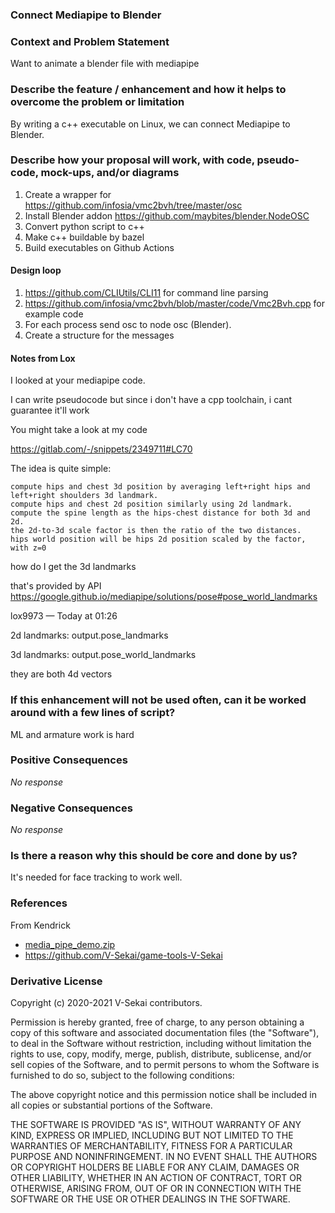 ### Connect Mediapipe to Blender

### Context and Problem Statement

Want to animate a blender file with mediapipe

### Describe the feature / enhancement and how it helps to overcome the problem or limitation

By writing a c++ executable on Linux, we can connect Mediapipe to Blender.

### Describe how your proposal will work, with code, pseudo-code, mock-ups, and/or diagrams

1. Create a wrapper for https://github.com/infosia/vmc2bvh/tree/master/osc
2. Install Blender addon https://github.com/maybites/blender.NodeOSC
3. Convert python script to c++
4. Make c++ buildable by bazel
5. Build executables on Github Actions

#### Design loop

1. https://github.com/CLIUtils/CLI11 for command line parsing
2. https://github.com/infosia/vmc2bvh/blob/master/code/Vmc2Bvh.cpp for example code
3. For each process send osc to node osc (Blender).
4. Create a structure for the messages

#### Notes from Lox

I looked at your mediapipe code.

I can write pseudocode but since i don't have a cpp toolchain, i cant guarantee it'll work

You might take a look at my code

https://gitlab.com/-/snippets/2349711#LC70

The idea is quite simple:

    compute hips and chest 3d position by averaging left+right hips and left+right shoulders 3d landmark.
    compute hips and chest 2d position similarly using 2d landmark.
    compute the spine length as the hips-chest distance for both 3d and 2d.
    the 2d-to-3d scale factor is then the ratio of the two distances.
    hips world position will be hips 2d position scaled by the factor, with z=0

how do I get the 3d landmarks

that's provided by API https://google.github.io/mediapipe/solutions/pose#pose_world_landmarks


lox9973 — Today at 01:26

2d landmarks: output.pose_landmarks

3d landmarks: output.pose_world_landmarks

they are both 4d vectors


### If this enhancement will not be used often, can it be worked around with a few lines of script?

ML and armature work is hard

### Positive Consequences

_No response_

### Negative Consequences

_No response_

### Is there a reason why this should be core and done by us?

It's needed for face tracking to work well.

### References

From Kendrick

* [media_pipe_demo.zip](https://github.com/V-Sekai/v-sekai-proposals/files/6972400/media_pipe_demo.zip)
* https://github.com/V-Sekai/game-tools-V-Sekai


### Derivative License

Copyright (c) 2020-2021 V-Sekai contributors.

Permission is hereby granted, free of charge, to any person obtaining a copy
of this software and associated documentation files (the "Software"), to deal
in the Software without restriction, including without limitation the rights
to use, copy, modify, merge, publish, distribute, sublicense, and/or sell
copies of the Software, and to permit persons to whom the Software is
furnished to do so, subject to the following conditions:

The above copyright notice and this permission notice shall be included in all
copies or substantial portions of the Software.

THE SOFTWARE IS PROVIDED "AS IS", WITHOUT WARRANTY OF ANY KIND, EXPRESS OR
IMPLIED, INCLUDING BUT NOT LIMITED TO THE WARRANTIES OF MERCHANTABILITY,
FITNESS FOR A PARTICULAR PURPOSE AND NONINFRINGEMENT. IN NO EVENT SHALL THE
AUTHORS OR COPYRIGHT HOLDERS BE LIABLE FOR ANY CLAIM, DAMAGES OR OTHER
LIABILITY, WHETHER IN AN ACTION OF CONTRACT, TORT OR OTHERWISE, ARISING FROM,
OUT OF OR IN CONNECTION WITH THE SOFTWARE OR THE USE OR OTHER DEALINGS IN THE
SOFTWARE.
